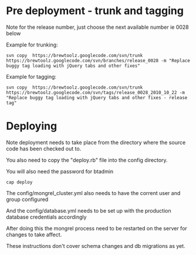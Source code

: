 # Pre deployment - trunk and tagging #

Note for the release number, just choose the next available number ie 0028 below

Example for trunking:

```
svn copy  https://brewtoolz.googlecode.com/svn/trunk  https://brewtoolz.googlecode.com/svn/branches/release_0028 -m "Replace buggy tag loading with jQuery tabs and other fixes"
```

Example for tagging:

```
svn copy  https://brewtoolz.googlecode.com/svn/trunk  https://brewtoolz.googlecode.com/svn/tags/release_0028_2010_10_22 -m "Replace buggy tag loading with jQuery tabs and other fixes - release tag"
```

# Deploying #

Note deployment needs to take place from the directory where the source code has been checked out to.

You also need to copy the "deploy.rb" file into the config directory.



You will also need the password for btadmin

```
cap deploy
```


The config/mongrel\_cluster.yml also needs to have the corrent user and group configured

And the config/database.yml needs to be set up with the production database credentials accordingly



After doing this the mongrel process need to be restarted on the server for changes to take affect.

These instructions don't cover schema changes and db migrations as yet.